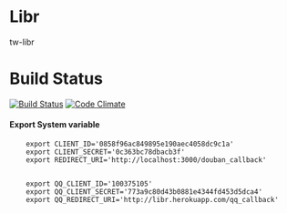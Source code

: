 Libr
====

tw-libr

Build Status
====
[![Build Status](https://travis-ci.org/wahyd4/Libr.png?branch=master)](https://travis-ci.org/wahyd4/Libr)
[![Code Climate](https://codeclimate.com/badge.png)](https://codeclimate.com/github/wahyd4/Libr)
#### Export System variable

        export CLIENT_ID='0858f96ac849895e190aec4058dc9c1a'
        export CLIENT_SECRET='0c363bc78dbacb3f'
        export REDIRECT_URI='http://localhost:3000/douban_callback'


        export QQ_CLIENT_ID='100375105'
        export QQ_CLIENT_SECRET='773a9c80d43b0881e4344fd453d5dca4'
        export QQ_REDIRECT_URI='http://libr.herokuapp.com/qq_callback'